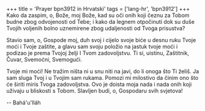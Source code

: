 +++
title = 'Prayer bpn3912 in Hrvatski'
tags = ['lang-hr', 'bpn3912']
+++
Kako da zaspim, o, Bože, moj Bože, kad su oči onih koji čeznu za Tobom budne zbog odvojenosti od Tebe; i kako da legnem otpočinuti dok su duše Tvojih voljenih bolno uznemirene zbog udaljenosti od Tvoga prisustva?

Stavio sam, o, Gospode moj, duh svoj i cijelo svoje biće u desnu ruku Tvoje moći i Tvoje zaštite, a glavu sam svoju položio na jastuk tvoje moći i podizao je prema Tvojoj želji I Tvom zadovoljstvu. Ti si, uistinu, Zaštitnik, Čuvar, Svemoćni, Svemogući.

Tvoje mi moći! Ne tražim ništa ni u snu niti na javi, do li onoga što Ti želiš. Ja sam sluga Tvoj i u Tvojim sam rukama. Pomozi mi milostivo da činim ono što će širiti miris Tvoga zadovoljstva. Ovo je doista moja nada i nada onih koji uživaju u bliskosti s Tobom. Slavljen budi, o, Gospodaru svih svjetova!

-- Bahá'u'lláh
